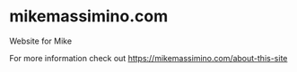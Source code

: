 # mikemassimino.com

Website for Mike

For more information check out https://mikemassimino.com/about-this-site
